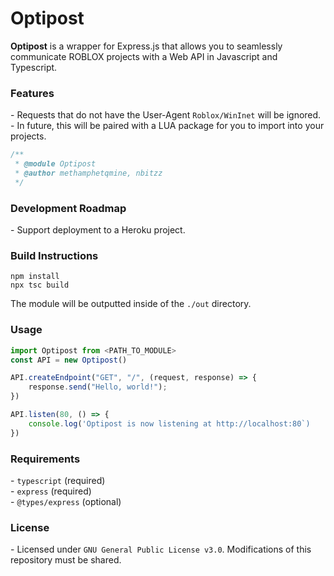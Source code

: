 # Optipost
**Optipost** is a wrapper for Express.js that allows you to seamlessly communicate ROBLOX projects with a Web API in Javascript and Typescript.

### Features
\- Requests that do not have the User-Agent `Roblox/WinInet` will be ignored.<br>
\- In future, this will be paired with a LUA package for you to import into your projects.

```ts
/**
 * @module Optipost
 * @author methamphetqmine, nbitzz
 */
```

### Development Roadmap
\- Support deployment to a Heroku project.<br>

### Build Instructions
```
npm install
npx tsc build
```
The module will be outputted inside of the `./out` directory.

### Usage
```ts
import Optipost from <PATH_TO_MODULE>
const API = new Optipost()

API.createEndpoint("GET", "/", (request, response) => {
    response.send("Hello, world!");
})

API.listen(80, () => {
    console.log('Optipost is now listening at http://localhost:80`)
})
```

### Requirements
\- `typescript` (required)<br>
\- `express` (required)<br>
\- `@types/express` (optional)

### License
\- Licensed under `GNU General Public License v3.0`. Modifications of this repository must be shared.
